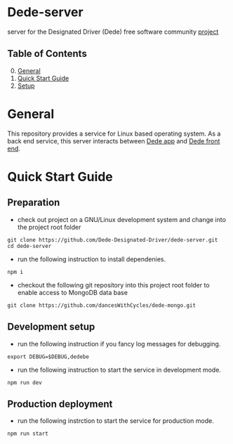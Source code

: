 # Dede-server

server for the Designated Driver (Dede) free software community
[project](https://dedriver.org)

## Table of Contents
0. [General](#General)
1. [Quick Start Guide](#Quick-Start-Guide)
2. [Setup](doc/setup.md)

# General

This repository provides a service for Linux based operating system.
As a back end service,
this server interacts between
[Dede app](https://github.com/Dede-Designated-Driver/dede-android)
and
[Dede front end](https://github.com/Dede-Designated-Driver/dede-front-end).

# Quick Start Guide

## Preparation

* check out project on a GNU/Linux development system and change into the project root folder
```
git clone https://github.com/Dede-Designated-Driver/dede-server.git
cd dede-server
```

* run the following instruction to install dependenies.
```
npm i
```

* checkout the following git repository into this project root folder to enable access to MongoDB data base
```
git clone https://github.com/dancesWithCycles/dede-mongo.git
```

## Development setup

* run the following instruction if you fancy log messages for debugging.
```
export DEBUG=$DEBUG,dedebe
```

* run the following instruction to start the service in development mode.
```
npm run dev

```

## Production deployment

* run the following instrction to start the service for production mode.
```
npm run start
```
